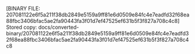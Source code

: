 [BINARY FILE: 207081122e6f5a211f38db2849e5159a9ff81e6d0509e84fc4e7eadfd32f68ea88fbc3406bfac5ae2fa90443fa3f01d7ef47525ef631b5f3f827a708c4c8]
Stored copy: docs/converted-binary/207081122e6f5a211f38db2849e5159a9ff81e6d0509e84fc4e7eadfd32f68ea88fbc3406bfac5ae2fa90443fa3f01d7ef47525ef631b5f3f827a708c4c8
